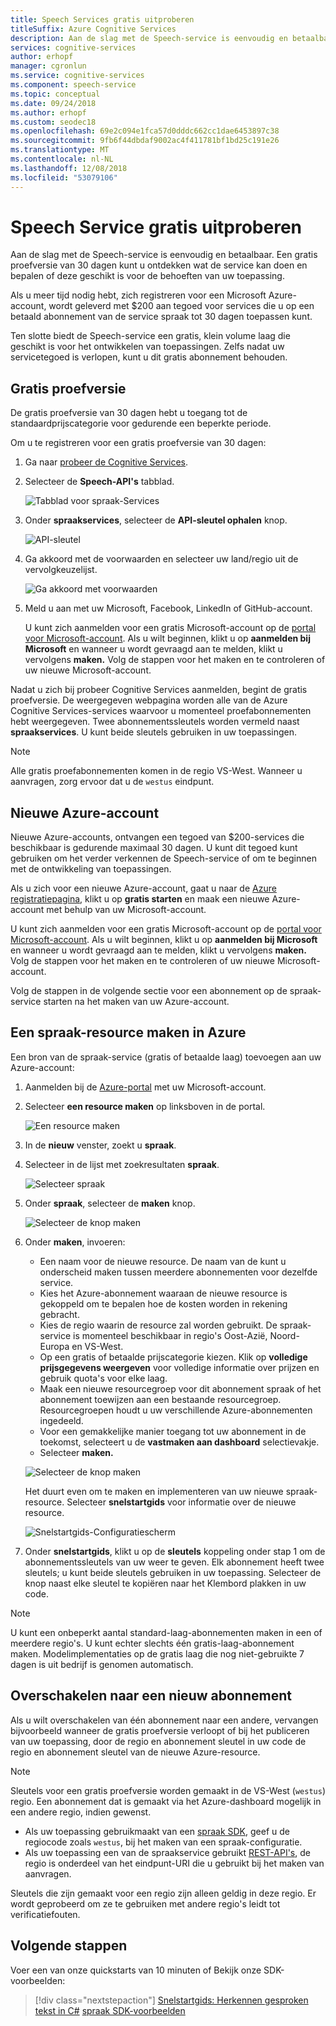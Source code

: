 ```yaml
---
title: Speech Services gratis uitproberen
titleSuffix: Azure Cognitive Services
description: Aan de slag met de Speech-service is eenvoudig en betaalbaar. Een gratis proefversie van 30 dagen kunt u ontdekken wat de service kan doen en bepalen of deze geschikt is voor de behoeften van uw toepassing.
services: cognitive-services
author: erhopf
manager: cgronlun
ms.service: cognitive-services
ms.component: speech-service
ms.topic: conceptual
ms.date: 09/24/2018
ms.author: erhopf
ms.custom: seodec18
ms.openlocfilehash: 69e2c094e1fca57d0dddc662cc1dae6453897c38
ms.sourcegitcommit: 9fb6f44dbdaf9002ac4f411781bf1bd25c191e26
ms.translationtype: MT
ms.contentlocale: nl-NL
ms.lasthandoff: 12/08/2018
ms.locfileid: "53079106"
---
```

# <a name="try-the-speech-service-for-free"></a>Speech Service gratis uitproberen

Aan de slag met de Speech-service is eenvoudig en betaalbaar. Een gratis proefversie van 30 dagen kunt u ontdekken wat de service kan doen en bepalen of deze geschikt is voor de behoeften van uw toepassing.

Als u meer tijd nodig hebt, zich registreren voor een Microsoft Azure-account, wordt geleverd met $200 aan tegoed voor services die u op een betaald abonnement van de service spraak tot 30 dagen toepassen kunt.

Ten slotte biedt de Speech-service een gratis, klein volume laag die geschikt is voor het ontwikkelen van toepassingen. Zelfs nadat uw servicetegoed is verlopen, kunt u dit gratis abonnement behouden.

## <a name="free-trial"></a>Gratis proefversie

De gratis proefversie van 30 dagen hebt u toegang tot de standaardprijscategorie voor gedurende een beperkte periode.

Om u te registreren voor een gratis proefversie van 30 dagen:

1. Ga naar [probeer de Cognitive Services](https://azure.microsoft.com/try/cognitive-services/).

1. Selecteer de **Speech-API's** tabblad.

   ![Tabblad voor spraak-Services](media/index/try-speech-api-free-trial1.png)

1. Onder **spraakservices**, selecteer de **API-sleutel ophalen** knop.

   ![API-sleutel](media/index/try-speech-api-free-trial2.png)

1. Ga akkoord met de voorwaarden en selecteer uw land/regio uit de vervolgkeuzelijst.

   ![Ga akkoord met voorwaarden](media/index/try-speech-api-free-trial3.png)

1. Meld u aan met uw Microsoft, Facebook, LinkedIn of GitHub-account.

    U kunt zich aanmelden voor een gratis Microsoft-account op de [portal voor Microsoft-account](https://account.microsoft.com/account). Als u wilt beginnen, klikt u op **aanmelden bij Microsoft** en wanneer u wordt gevraagd aan te melden, klikt u vervolgens **maken.** Volg de stappen voor het maken en te controleren of uw nieuwe Microsoft-account.

Nadat u zich bij probeer Cognitive Services aanmelden, begint de gratis proefversie. De weergegeven webpagina worden alle van de Azure Cognitive Services-services waarvoor u momenteel proefabonnementen hebt weergegeven. Twee abonnementssleutels worden vermeld naast **spraakservices**. U kunt beide sleutels gebruiken in uw toepassingen.

> [!NOTE]
> Alle gratis proefabonnementen komen in de regio VS-West. Wanneer u aanvragen, zorg ervoor dat u de `westus` eindpunt.

## <a name="new-azure-account"></a>Nieuwe Azure-account

Nieuwe Azure-accounts, ontvangen een tegoed van $200-services die beschikbaar is gedurende maximaal 30 dagen. U kunt dit tegoed kunt gebruiken om het verder verkennen de Speech-service of om te beginnen met de ontwikkeling van toepassingen.

Als u zich voor een nieuwe Azure-account, gaat u naar de [Azure registratiepagina](https://azure.microsoft.com/free/ai/), klikt u op **gratis starten** en maak een nieuwe Azure-account met behulp van uw Microsoft-account.

U kunt zich aanmelden voor een gratis Microsoft-account op de [portal voor Microsoft-account](https://account.microsoft.com/account). Als u wilt beginnen, klikt u op **aanmelden bij Microsoft** en wanneer u wordt gevraagd aan te melden, klikt u vervolgens **maken.** Volg de stappen voor het maken en te controleren of uw nieuwe Microsoft-account.

Volg de stappen in de volgende sectie voor een abonnement op de spraak-service starten na het maken van uw Azure-account.

## <a name="create-a-speech-resource-in-azure"></a>Een spraak-resource maken in Azure

Een bron van de spraak-service (gratis of betaalde laag) toevoegen aan uw Azure-account:

1. Aanmelden bij de [Azure-portal](https://portal.azure.com/) met uw Microsoft-account.

1. Selecteer **een resource maken** op linksboven in de portal.

    ![Een resource maken](media/index/try-speech-api-create-speech1.png)

1. In de **nieuw** venster, zoekt u **spraak**.

1. Selecteer in de lijst met zoekresultaten **spraak**.

    ![Selecteer spraak](media/index/try-speech-api-create-speech2.png)

1. Onder **spraak**, selecteer de **maken** knop.

    ![Selecteer de knop maken](media/index/try-speech-api-create-speech3.png)

1. Onder **maken**, invoeren:

    * Een naam voor de nieuwe resource. De naam van de kunt u onderscheid maken tussen meerdere abonnementen voor dezelfde service.
    * Kies het Azure-abonnement waaraan de nieuwe resource is gekoppeld om te bepalen hoe de kosten worden in rekening gebracht.
    * Kies de regio waarin de resource zal worden gebruikt. De spraak-service is momenteel beschikbaar in regio's Oost-Azië, Noord-Europa en VS-West.
    * Op een gratis of betaalde prijscategorie kiezen. Klik op **volledige prijsgegevens weergeven** voor volledige informatie over prijzen en gebruik quota's voor elke laag.
    * Maak een nieuwe resourcegroep voor dit abonnement spraak of het abonnement toewijzen aan een bestaande resourcegroep. Resourcegroepen houdt u uw verschillende Azure-abonnementen ingedeeld.
    * Voor een gemakkelijke manier toegang tot uw abonnement in de toekomst, selecteert u de **vastmaken aan dashboard** selectievakje.
    * Selecteer **maken.**

    ![Selecteer de knop maken](media/index/try-speech-api-create-speech4.png)

    Het duurt even om te maken en implementeren van uw nieuwe spraak-resource. Selecteer **snelstartgids** voor informatie over de nieuwe resource.

    ![Snelstartgids-Configuratiescherm](media/index/try-speech-api-create-speech5.png)

1. Onder **snelstartgids**, klikt u op de **sleutels** koppeling onder stap 1 om de abonnementssleutels van uw weer te geven. Elk abonnement heeft twee sleutels; u kunt beide sleutels gebruiken in uw toepassing. Selecteer de knop naast elke sleutel te kopiëren naar het Klembord plakken in uw code.

> [!NOTE]
> U kunt een onbeperkt aantal standard-laag-abonnementen maken in een of meerdere regio's. U kunt echter slechts één gratis-laag-abonnement maken. Modelimplementaties op de gratis laag die nog niet-gebruikte 7 dagen is uit bedrijf is genomen automatisch.

## <a name="switch-to-a-new-subscription"></a>Overschakelen naar een nieuw abonnement

Als u wilt overschakelen van één abonnement naar een andere, vervangen bijvoorbeeld wanneer de gratis proefversie verloopt of bij het publiceren van uw toepassing, door de regio en abonnement sleutel in uw code de regio en abonnement sleutel van de nieuwe Azure-resource.

> [!NOTE]
> Sleutels voor een gratis proefversie worden gemaakt in de VS-West (`westus`) regio. Een abonnement dat is gemaakt via het Azure-dashboard mogelijk in een andere regio, indien gewenst.

* Als uw toepassing gebruikmaakt van een [spraak SDK](speech-sdk.md), geef u de regiocode zoals `westus`, bij het maken van een spraak-configuratie.
* Als uw toepassing een van de spraakservice gebruikt [REST-API's](rest-apis.md), de regio is onderdeel van het eindpunt-URI die u gebruikt bij het maken van aanvragen.

Sleutels die zijn gemaakt voor een regio zijn alleen geldig in deze regio. Er wordt geprobeerd om ze te gebruiken met andere regio's leidt tot verificatiefouten.

## <a name="next-steps"></a>Volgende stappen

Voer een van onze quickstarts van 10 minuten of Bekijk onze SDK-voorbeelden:

> [!div class="nextstepaction"]
> [Snelstartgids: Herkennen gesproken tekst in C#](quickstart-csharp-dotnet-windows.md)
> [spraak SDK-voorbeelden](speech-sdk.md#get-the-samples)
